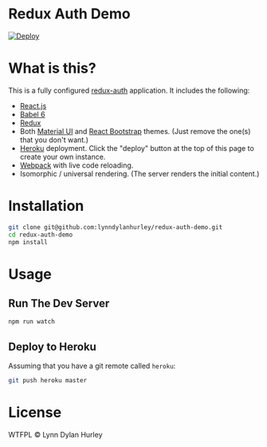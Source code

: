 # Redux Auth Demo

[![Deploy](https://www.herokucdn.com/deploy/button.svg)](https://heroku.com/deploy?template=https://github.com/lynndylanhurley/redux-auth-demo)

# What is this?

This is a fully configured [redux-auth][redux-auth] application. It includes the following:

* [React.js][react]
* [Babel 6][babel]
* [Redux][redux]
* Both [Material UI][material-ui] and [React Bootstrap][react-bootstrap] themes. (Just remove the one(s) that you don't want.)
* [Heroku][heroku] deployment. Click the "deploy" button at the top of this page to create your own instance.
* [Webpack][webpack] with live code reloading.
* Isomorphic / universal rendering. (The server renders the initial content.)

# Installation

~~~sh
git clone git@github.com:lynndylanhurley/redux-auth-demo.git
cd redux-auth-demo
npm install
~~~

# Usage

## Run The Dev Server

~~~sh
npm run watch
~~~

## Deploy to Heroku

Assuming that you have a git remote called `heroku`:

~~~sh
git push heroku master
~~~

# License

WTFPL © Lynn Dylan Hurley

[heroku]: http://heroku.com/
[redux-auth]: https://github.com/lynndylanhurley/redux-auth
[react]: https://facebook.github.io/react
[material-ui]: http://www.material-ui.com
[react-bootstrap]: https://react-bootstrap.github.io
[webpack]: https://webpack.github.io
[redux]: https://github.com/rackt/redux
[babel]: https://babeljs.io
